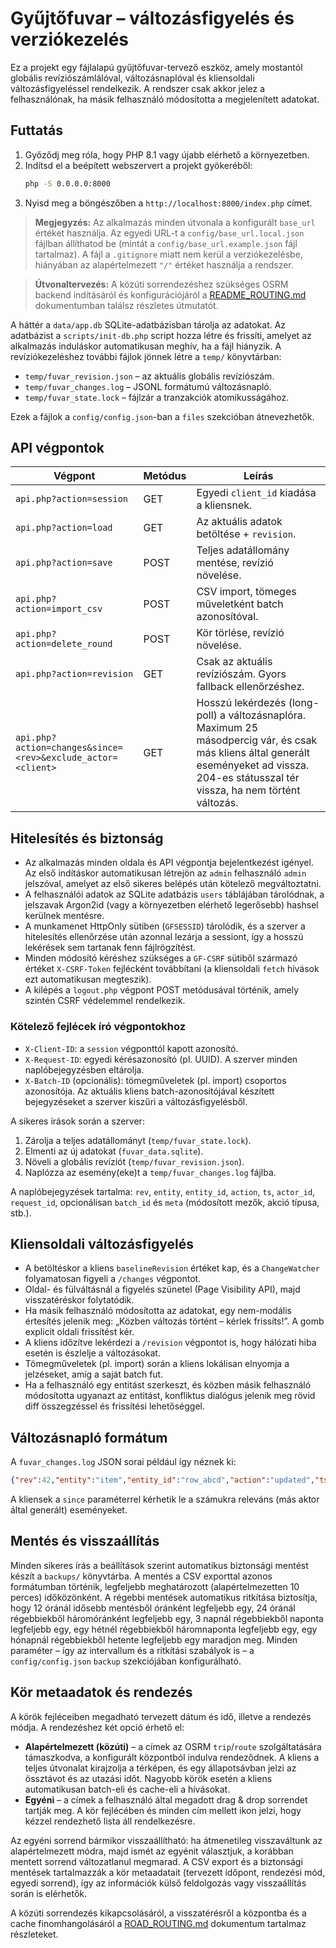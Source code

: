 # Gyűjtőfuvar – változásfigyelés és verziókezelés

Ez a projekt egy fájlalapú gyűjtőfuvar-tervező eszköz, amely mostantól globális revíziószámlálóval, változásnaplóval és kliensoldali változásfigyeléssel rendelkezik. A rendszer csak akkor jelez a felhasználónak, ha másik felhasználó módosította a megjelenített adatokat.

## Futtatás

1. Győződj meg róla, hogy PHP 8.1 vagy újabb elérhető a környezetben.
2. Indítsd el a beépített webszervert a projekt gyökeréből:
   ```bash
   php -S 0.0.0.0:8000
   ```
3. Nyisd meg a böngészőben a `http://localhost:8000/index.php` címet.

> **Megjegyzés:** Az alkalmazás minden útvonala a konfigurált `base_url` értéket használja. Az egyedi URL-t a `config/base_url.local.json` fájlban állíthatod be (mintát a `config/base_url.example.json` fájl tartalmaz). A fájl a `.gitignore` miatt nem kerül a verziókezelésbe, hiányában az alapértelmezett `"/"` értéket használja a rendszer.

> **Útvonaltervezés:** A közúti sorrendezéshez szükséges OSRM backend indításáról és konfigurációjáról a [README_ROUTING.md](README_ROUTING.md) dokumentumban találsz részletes útmutatót.

A háttér a `data/app.db` SQLite-adatbázisban tárolja az adatokat. Az adatbázist a `scripts/init-db.php` script hozza létre és frissíti, amelyet az alkalmazás induláskor automatikusan meghív, ha a fájl hiányzik. A revíziókezeléshez további fájlok jönnek létre a `temp/` könyvtárban:

- `temp/fuvar_revision.json` – az aktuális globális revíziószám.
- `temp/fuvar_changes.log` – JSONL formátumú változásnapló.
- `temp/fuvar_state.lock` – fájlzár a tranzakciók atomikusságához.

Ezek a fájlok a `config/config.json`-ban a `files` szekcióban átnevezhetők.

## API végpontok

| Végpont | Metódus | Leírás |
| ------- | ------- | ------ |
| `api.php?action=session` | GET | Egyedi `client_id` kiadása a kliensnek. |
| `api.php?action=load` | GET | Az aktuális adatok betöltése + `revision`. |
| `api.php?action=save` | POST | Teljes adatállomány mentése, revízió növelése. |
| `api.php?action=import_csv` | POST | CSV import, tömeges műveletként batch azonosítóval. |
| `api.php?action=delete_round` | POST | Kör törlése, revízió növelése. |
| `api.php?action=revision` | GET | Csak az aktuális revíziószám. Gyors fallback ellenőrzéshez. |
| `api.php?action=changes&since=<rev>&exclude_actor=<client>` | GET | Hosszú lekérdezés (long-poll) a változásnaplóra. Maximum 25 másodpercig vár, és csak más kliens által generált eseményeket ad vissza. 204-es státusszal tér vissza, ha nem történt változás. |

## Hitelesítés és biztonság

- Az alkalmazás minden oldala és API végpontja bejelentkezést igényel. Az első indításkor automatikusan létrejön az `admin` felhasználó `admin` jelszóval, amelyet az első sikeres belépés után kötelező megváltoztatni.
- A felhasználói adatok az SQLite adatbázis `users` táblájában tárolódnak, a jelszavak Argon2id (vagy a környezetben elérhető legerősebb) hashsel kerülnek mentésre.
- A munkamenet HttpOnly sütiben (`GFSESSID`) tárolódik, és a szerver a hitelesítés ellenőrzése után azonnal lezárja a sessiont, így a hosszú lekérések sem tartanak fenn fájlrögzítést.
- Minden módosító kéréshez szükséges a `GF-CSRF` sütiből származó értéket `X-CSRF-Token` fejlécként továbbítani (a kliensoldali `fetch` hívások ezt automatikusan megteszik).
- A kilépés a `logout.php` végpont POST metódusával történik, amely szintén CSRF védelemmel rendelkezik.

### Kötelező fejlécek író végpontokhoz

- `X-Client-ID`: a `session` végponttól kapott azonosító.
- `X-Request-ID`: egyedi kérésazonosító (pl. UUID). A szerver minden naplóbejegyzésben eltárolja.
- `X-Batch-ID` (opcionális): tömegműveletek (pl. import) csoportos azonosítója. Az aktuális kliens batch-azonosítójával készített bejegyzéseket a szerver kiszűri a változásfigyelésből.

A sikeres írások során a szerver:

1. Zárolja a teljes adatállományt (`temp/fuvar_state.lock`).
2. Elmenti az új adatokat (`fuvar_data.sqlite`).
3. Növeli a globális revíziót (`temp/fuvar_revision.json`).
4. Naplózza az esemény(eke)t a `temp/fuvar_changes.log` fájlba.

A naplóbejegyzések tartalma: `rev`, `entity`, `entity_id`, `action`, `ts`, `actor_id`, `request_id`, opcionálisan `batch_id` és `meta` (módosított mezők, akció típusa, stb.).

## Kliensoldali változásfigyelés

- A betöltéskor a kliens `baselineRevision` értéket kap, és a `ChangeWatcher` folyamatosan figyeli a `/changes` végpontot.
- Oldal- és fülváltásnál a figyelés szünetel (Page Visibility API), majd visszatéréskor folytatódik.
- Ha másik felhasználó módosította az adatokat, egy nem-modális értesítés jelenik meg: „Közben változás történt – kérlek frissíts!”. A gomb explicit oldali frissítést kér.
- A kliens időzítve lekérdezi a `/revision` végpontot is, hogy hálózati hiba esetén is észlelje a változásokat.
- Tömegműveletek (pl. import) során a kliens lokálisan elnyomja a jelzéseket, amíg a saját batch fut.
- Ha a felhasználó egy entitást szerkeszt, és közben másik felhasználó módosította ugyanazt az entitást, konfliktus dialógus jelenik meg rövid diff összegzéssel és frissítési lehetőséggel.

## Változásnapló formátum

A `fuvar_changes.log` JSON sorai például így néznek ki:
```json
{"rev":42,"entity":"item","entity_id":"row_abcd","action":"updated","ts":"2024-05-05T12:34:56+00:00","actor_id":"cli_ab12","request_id":"req_cd34","meta":{"source_action":"save","changes":{"label":{"before":"Régi","after":"Új"}}}}
```
A kliensek a `since` paraméterrel kérhetik le a számukra releváns (más aktor által generált) eseményeket.

## Mentés és visszaállítás

Minden sikeres írás a beállítások szerint automatikus biztonsági mentést készít a `backups/` könyvtárba. A mentés a CSV exporttal azonos formátumban történik, legfeljebb meghatározott (alapértelmezetten 10 perces) időközönként. A régebbi mentések automatikus ritkítása biztosítja, hogy 12 óránál idősebb mentésből óránként legfeljebb egy, 24 óránál régebbiekből háromóránként legfeljebb egy, 3 napnál régebbiekből naponta legfeljebb egy, egy hétnél régebbiekből háromnaponta legfeljebb egy, egy hónapnál régebbiekből hetente legfeljebb egy maradjon meg. Minden paraméter – így az intervallum és a ritkítási szabályok is – a `config/config.json` `backup` szekciójában konfigurálható.

## Kör metaadatok és rendezés

A körök fejléceiben megadható tervezett dátum és idő, illetve a rendezés módja. A rendezéshez két opció érhető el:

- **Alapértelmezett (közúti)** – a címek az OSRM `trip`/`route` szolgáltatására támaszkodva, a konfigurált központból indulva rendeződnek. A kliens a teljes útvonalat kirajzolja a térképen, és egy állapotsávban jelzi az össztávot és az utazási időt. Nagyobb körök esetén a kliens automatikusan batch-eli és cache-eli a hívásokat.
- **Egyéni** – a címek a felhasználó által megadott drag & drop sorrendet tartják meg. A kör fejlécében és minden cím mellett ikon jelzi, hogy kézzel rendezhető lista áll rendelkezésre.

Az egyéni sorrend bármikor visszaállítható: ha átmenetileg visszaváltunk az alapértelmezett módra, majd ismét az egyénit választjuk, a korábban mentett sorrend változatlanul megmarad. A CSV export és a biztonsági mentések tartalmazzák a kör metaadatait (tervezett időpont, rendezési mód, egyedi sorrend), így az információk külső feldolgozás vagy visszaállítás során is elérhetők.

A közúti sorrendezés kikapcsolásáról, a visszatérésről a központba és a cache finomhangolásáról a [ROAD_ROUTING.md](ROAD_ROUTING.md) dokumentum tartalmaz részleteket.

